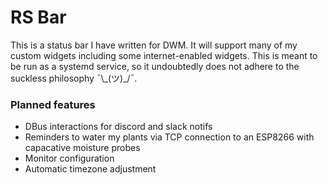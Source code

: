 # RS Bar
This is a status bar I have written for DWM. It will support many of my custom widgets including some internet-enabled widgets. This is meant to be run as a systemd service, so it undoubtedly does not adhere to the suckless philosophy ¯\\\_(ツ)_/¯.

### Planned features
- DBus interactions for discord and slack notifs
- Reminders to water my plants via TCP connection to an ESP8266 with capacative moisture probes
- Monitor configuration
- Automatic timezone adjustment